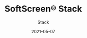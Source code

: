 ---
title: "SoftScreen® Stack"
image_primary: "img/Arktura-SoftScreen-Stack-Half-Waiting-Room-06.jpg"
image_secondary: "img/Arktura_SoftScreen_Stack-1600x1078.jpg"
description: "Stack%u2019s%20wall%20panels%20and%20partitions%20bring%20to%20mind%20paper%20lanterns%20stacked%20on%20top%20of%20each%20other.%20The%20extra%20empty%20space%20in%20this%20design%20makes%20it%20perfect%20for%20areas%20where%20extra%20visual%20privacy%20is%20not%20necessary%2C%20though%20they%20can%20still%20provide%20some%20acoustic%20privacy%20thanks%20to%20their%20Soft%20Sound%20material.%20Stack%20is%20available%20in%20full%20and%20half%20pattern%20panels%20to%20provide%20flexibility%20in%20acoustic%20performance%20and%20peace%20of%20mind.%20These%20panels%20can%20be%20either%20fixed%20into%20place%20cable%20hung%2C%20wall%20mounted%2C%20or%20set%20on%20a%20track%20to%20serve%20as%20operable%20dividers.%A0%20%A0"
designer: "Arktura"
tags: 
  - "Acoustic"
  - "Wall Panels"
  - "Partitions"
subtitle: "Stack"
href: "https://arktura.com/product/softscreen-stack/"
category: "Acoustic"
manufacturer: "Arktura"
slug: "/manufacturers/arktura/acoustic/arktura-soft-screen-stack"
date: "2021-05-07"
---